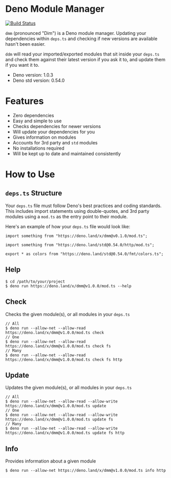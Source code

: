 # **D**eno **M**odule **M**anager

[![Build Status](https://travis-ci.com/ebebbington/dmm.svg?branch=master)](https://travis-ci.com/ebebbington/dmm)

`dmm` (pronounced "Dim") is a Deno module manager. Updating your dependencies within `deps.ts` and checking if new versions are available hasn't been easier.

`ddm` will read your imported/exported modules that sit inside your `deps.ts` and check them against their latest version if you ask it to, and update them if you want it to.

* Deno version: 1.0.3
* Deno std version: 0.54.0

# Features

* Zero dependencies
* Easy and simple to use
* Checks dependencies for newer versions
* Will update your dependencies for you
* Gives information on modules
* Accounts for 3rd party and `std` modules
* No installations required
* Will be kept up to date and maintained consistently

# How to Use

## `deps.ts` Structure

Your `deps.ts` file must follow Deno's best practices and coding standards. This includes import statements using double-quotes, and 3rd party modules using a `mod.ts` as the entry point to their module.

Here's an example of how your `deps.ts` file would look like:

```
import something from "https://deno.land/x/dmm@v0.1.0/mod.ts";

import something from "https://deno.land/std@0.54.0/http/mod.ts";

export * as colors from "https://deno.land/std@0.54.0/fmt/colors.ts";
```

## Help

```
$ cd /path/to/your/project
$ deno run https://deno.land/x/dmm@v1.0.0/mod.ts --help
```

## Check

Checks the given module(s), or all modules in your `deps.ts`

```
// All
$ deno run --allow-net --allow-read https://deno.land/x/dmm@v1.0.0/mod.ts check
// One
$ deno run --allow-net --allow-read https://deno.land/x/dmm@v1.0.0/mod.ts check fs
// Many
$ deno run --allow-net --allow-read https://deno.land/x/dmm@v1.0.0/mod.ts check fs http
```

## Update

Updates the given module(s), or all modules in your `deps.ts`

```
// All
$ deno run --allow-net --allow-read --allow-write https://deno.land/x/dmm@v1.0.0/mod.ts update
// One
$ deno run --allow-net --allow-read --allow-write https://deno.land/x/dmm@v1.0.0/mod.ts update fs
// Many
$ deno run --allow-net --allow-read --allow-write https://deno.land/x/dmm@v1.0.0/mod.ts update fs http
```

## Info

Provides information about a given module

```
$ deno run --allow-net https://deno.land/x/dmm@v1.0.0/mod.ts info http
```
